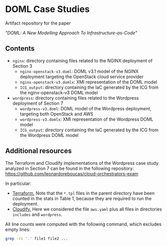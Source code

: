 # DOML Case Studies

Artifact repository for the paper

*"DOML: A New Modelling Approach To Infrastructure-as-Code"*

## Contents
- `nginx`: directory containing files related to the NGINX deployment of Section 3
  - `nginx-openstack-v3.doml`: DOML v3.1 model of the NGINX deployment targeting the OpenStack cloud service provider
  - `nginx-openstack-v3.domlx`: XMI representation of the DOML model
  - `ICG_output`: directory containing the IaC generated by the ICG from the nginx-openstack-v3 DOML model
- `wordpress`: directory containing files related to the Wordpress deployment of Section 7
  - `wordpress-v3.doml`: DOML model of the Wordpress deployment, targeting both OpenStack and AWS
  - `wordpress-v3.domlx`: XMI representation of the Wordpress DOML model
  - `ICG_output`: directory containing the IaC generated by the ICG from the Wordpress DOML model
  
## Additional resources

The Terraform and Cloudify implementations of the Wordpress case study analyzed in Section 7 can be found in the following repository:
https://github.com/leonardoreboucas/cloud-orchestrators-exam

In particular:
- [Terraform.](https://github.com/leonardoreboucas/cloud-orchestrators-exam/tree/master/terraform/aws)
  Note that the `*.tpl` files in the parent directory have been counted in the stats in Table 1, because they are required to run the deployment.
- [Cloudify.](https://github.com/leonardoreboucas/cloud-orchestrators-exam/tree/master/cloudify)
  Here we considered the file `aws.yaml` plus all files in directories `includes` and `wordpress`.
  
All line counts were computed with the following command, which excludes empty lines:
```sh
grep -rc '.' file1 file2 ...
```
